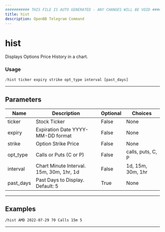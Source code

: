 ```yaml
---
########### THIS FILE IS AUTO GENERATED - ANY CHANGES WILL BE VOID ###########
title: hist
description: OpenBB Telegram Command
---
```


# hist

Displays Options Price History in a chart.

### Usage

```python wordwrap
/hist ticker expiry strike opt_type interval [past_days]
```

---

## Parameters

| Name | Description | Optional | Choices |
| ---- | ----------- | -------- | ------- |
| ticker | Stock Ticker | False | None |
| expiry | Expiration Date YYYY-MM-DD format | False | None |
| strike | Option Strike Price | False | None |
| opt_type | Calls or Puts (C or P) | False | calls, puts, C, P |
| interval | Chart Minute Interval. 15m, 30m, 1hr, 1d | False | 1d, 15m, 30m, 1hr |
| past_days | Past Days to Display. Default: 5 | True | None |


---

## Examples

```
/hist AMD 2022-07-29 70 Calls 15m 5
```

---
